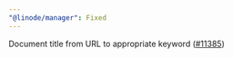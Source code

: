 ```yaml
---
"@linode/manager": Fixed
---
```


Document title from URL to appropriate keyword ([#11385](https://github.com/linode/manager/pull/11385))
